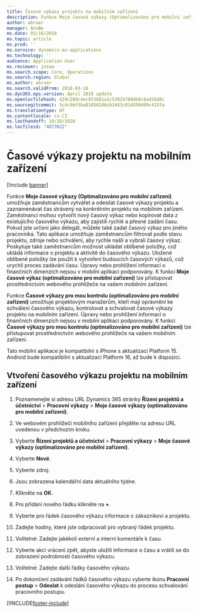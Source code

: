 ```yaml
---
title: Časové výkazy projektu na mobilním zařízení
description: Funkce Moje časové výkazy (Optimalizováno pro mobilní zařízení) umožňuje zaměstnancům vytvářet a odesílat časové výkazy projektu a zaznamenávat čas strávený na konkrétním projektu na mobilním zařízení.
author: abruer
manager: AnnBe
ms.date: 03/16/2018
ms.topic: article
ms.prod: ''
ms.service: dynamics-ax-applications
ms.technology: ''
audience: Application User
ms.reviewer: josaw
ms.search.scope: Core, Operations
ms.search.region: Global
ms.author: abruer
ms.search.validFrom: 2018-03-16
ms.dyn365.ops.version: April 2018 update
ms.openlocfilehash: 429c289c4ec653b81a1c5302b788db8c8ad26d8c
ms.sourcegitcommit: 5c4c9bf3ba018562d6cb3443c01d550489c415fa
ms.translationtype: HT
ms.contentlocale: cs-CZ
ms.lasthandoff: 10/16/2020
ms.locfileid: "4073922"
---
```

# <a name="project-timesheets-on-a-mobile-device"></a>Časové výkazy projektu na mobilním zařízení

[!include [banner](../includes/banner.md)]

Funkce **Moje časové výkazy (Optimalizováno pro mobilní zařízení)** umožňuje zaměstnancům vytvářet a odesílat časové výkazy projektu a zaznamenávat čas strávený na konkrétním projektu na mobilním zařízení. Zaměstnanci mohou vytvořit nový časový výkaz nebo kopírovat data z existujícího časového výkazu, aby zajistili rychlé a přesné zadání času. Pokud jste určeni jako delegát, můžete také zadat časový výkaz pro jiného pracovníka. Tato aplikace umožňuje zaměstnancům filtrovat podle stavu projektu, zdroje nebo schválení, aby rychle našli a vybrali časový výkaz. Poskytuje také zaměstnancům možnost ukládat oblíbené položky, což ukládá informace o projektu a aktivitě do časového výkazu. Uložené oblíbené položky lze použít k vytvoření budoucích časových výkazů, což urychlí proces zadávání času. Úpravy nebo prohlížení informací o finančních dimenzích nejsou v mobilní aplikaci podporovány. K funkci **Moje časové výkaz (optimalizováno pro mobilní zařízení)** lze přistupovat prostřednictvím webového prohlížeče na vašem mobilním zařízení.

Funkce **Časové výkazy pro mou kontrolu (optimalizováno pro mobilní zařízení)** umožňuje projektovým manažerům, kteří mají oprávnění ke schválení časového výkazu, kontrolovat a schvalovat časové výkazy projektu na mobilním zařízení. Úpravy nebo prohlížení informací o finančních dimenzích nejsou v mobilní aplikaci podporovány. K funkci **Časové výkazy pro mou kontrolu (optimalizováno pro mobilní zařízení)** lze přistupovat prostřednictvím webového prohlížeče na vašem mobilním zařízení.

Tato mobilní aplikace je kompatibilní s iPhone s aktualizací Platform 15.
Android bude kompatibilní s aktualizací Platform 16, až bude k dispozici.

## <a name="create-a-project-timesheet-on-your-mobile-device"></a>Vtvoření časového výkazu projektu na mobilním zařízení

1.  Poznamenejte si adresu URL Dynamics 365 stránky **Řízení projektů a účetnictví** \> **Pracovní výkazy** \> **Moje časové výkazy (optimalizováno pro mobilní zařízení)**.

2.  Ve webovém prohlížeči mobilního zařízení přejděte na adresu URL uvedenou v předchozím kroku.
 
3.  Vyberte **Řízení projektů a účetnictví** \> **Pracovní výkazy** \> **Moje časové výkazy (optimalizováno pro mobilní zařízení)**.

4.  Vyberte **Nové**.

5.  Vyberte zdroj.

6.  Jsou zobrazena kalendářní data aktuálního týdne.

7.  Klikněte na **OK**.

8.  Pro přidání nového řádku klikněte na **+**.

9.  Vyberte pro řádek časového výkazu informace o zákazníkovi a projektu.

10. Zadejte hodiny, které jste odpracovali pro vybraný řádek projektu.

11. Volitelné: Zadejte jakékoli externí a interní komentáře k času.

12. Vyberte akci vrácení zpět, abyste uložili informace o času a vrátili se do zobrazení podrobností časového výkazu.

13. Volitelné: Zadejte další řádky časového výkazu.

14. Po dokončení zadávání řádků časového výkazu vyberte ikonu **Pracovní postup** \> **Odeslat** k odeslání časového výkazu do procesu schvalování pracovního postupu.


[!INCLUDE[footer-include](../includes/footer-banner.md)]